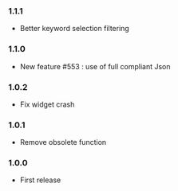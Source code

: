 ### 1.1.1
* Better keyword selection filtering

### 1.1.0
* New feature #553 : use of full compliant Json

### 1.0.2
* Fix widget crash

### 1.0.1
* Remove obsolete function

### 1.0.0
* First release